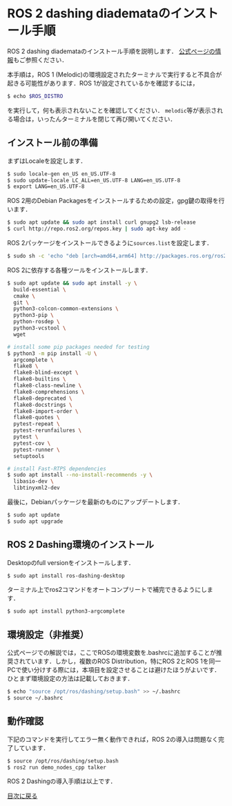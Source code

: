 # ROS 2 dashing diademataのインストール手順

ROS 2 dashing diademataのインストール手順を説明します．
[公式ページの情報](https://index.ros.org//doc/ros2/Installation/Dashing/Linux-Install-Debians/)もご参照ください．

本手順は，ROS 1 (Melodic)の環境設定されたターミナルで実行すると不具合が起きる可能性があります．ROS 1が設定されているかを確認するには，

```bash
$ echo $ROS_DISTRO
```

を実行して，何も表示されないことを確認してください．
`melodic`等が表示される場合は，いったんターミナルを閉じて再び開いてください．

## インストール前の準備

まずはLocaleを設定します．

```bash
$ sudo locale-gen en_US en_US.UTF-8
$ sudo update-locale LC_ALL=en_US.UTF-8 LANG=en_US.UTF-8
$ export LANG=en_US.UTF-8
```

ROS 2用のDebian Packagesをインストールするための設定，gpg鍵の取得を行います．

```bash
$ sudo apt update && sudo apt install curl gnupg2 lsb-release
$ curl http://repo.ros2.org/repos.key | sudo apt-key add -
```

ROS 2パッケージをインストールできるように`sources.list`を設定します．

```bash
$ sudo sh -c 'echo "deb [arch=amd64,arm64] http://packages.ros.org/ros2/ubuntu `lsb_release -cs` main" > /etc/apt/sources.list.d/ros2-latest.list'
```

ROS 2に依存する各種ツールをインストールします．

```bash
$ sudo apt update && sudo apt install -y \
  build-essential \
  cmake \
  git \
  python3-colcon-common-extensions \
  python3-pip \
  python-rosdep \
  python3-vcstool \
  wget

# install some pip packages needed for testing
$ python3 -m pip install -U \
  argcomplete \
  flake8 \
  flake8-blind-except \
  flake8-builtins \
  flake8-class-newline \
  flake8-comprehensions \
  flake8-deprecated \
  flake8-docstrings \
  flake8-import-order \
  flake8-quotes \
  pytest-repeat \
  pytest-rerunfailures \
  pytest \
  pytest-cov \
  pytest-runner \
  setuptools

# install Fast-RTPS dependencies
$ sudo apt install --no-install-recommends -y \
  libasio-dev \
  libtinyxml2-dev
```

最後に，Debianパッケージを最新のものにアップデートします．

```bash
$ sudo apt update
$ sudo apt upgrade
```

## ROS 2 Dashing環境のインストール

Desktopのfull versionをインストールします．

```bash
$ sudo apt install ros-dashing-desktop
```

ターミナル上でros2コマンドをオートコンプリートで補完できるようにします．

```bash
$ sudo apt install python3-argcomplete
```

## 環境設定（非推奨）

公式ページでの解説では，ここでROSの環境変数を.bashrcに追加することが推奨されています．しかし，複数のROS Distribution，特にROS 2とROS 1を同一PCで使い分けする際には，本項目を設定させることは避けたほうがよいです．
ひとまず環境設定の方法は記載しておきます．

```bash
$ echo "source /opt/ros/dashing/setup.bash" >> ~/.bashrc
$ source ~/.bashrc
```

## 動作確認

下記のコマンドを実行してエラー無く動作できれば，ROS 2の導入は問題なく完了しています．

```bash
$ source /opt/ros/dashing/setup.bash
$ ros2 run demo_nodes_cpp talker
```

ROS 2 Dashingの導入手順は以上です．

[目次に戻る](./README.md)
